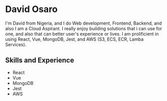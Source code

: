 # David Osaro

I'm David from Nigeria, and I do Web development, Frontend, Backend, and also I am a Cloud Aspirant. 
I really enjoy building solutions that i can use for one, and also that can better user's experience or lives. I am prolificient in using React, Vue, MongoDB, Jest, and AWS (S3, ECS, ECR, Lamba Services).

## Skills and Experience
* React
* Vue
* MongoDB
* Jest
* AWS
  
